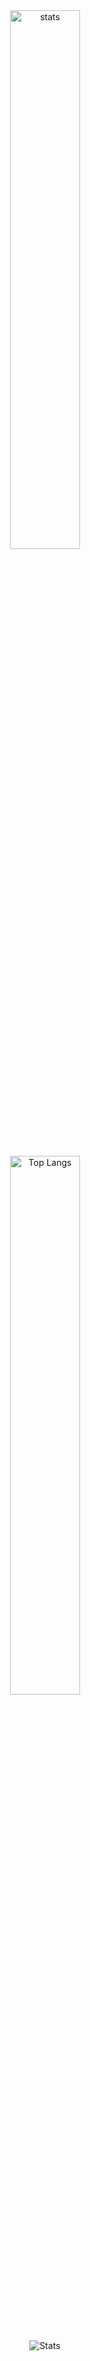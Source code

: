 <div align="center">

<img alt="stats" width="47%" src="https://github-readme-stats.vercel.app/api?username=datnham0212&show_icons=true&theme=gruvbox&card_height=300" />
<br>
<img alt="Top Langs" width="47%" src="https://github-readme-stats.vercel.app/api/top-langs/?username=datnham0212" />

<br><br>

![ Stats](https://leetcode-status.vercel.app/api/card/datnham0212?theme=dark&hide_title=true&custom_title=)

</div>
